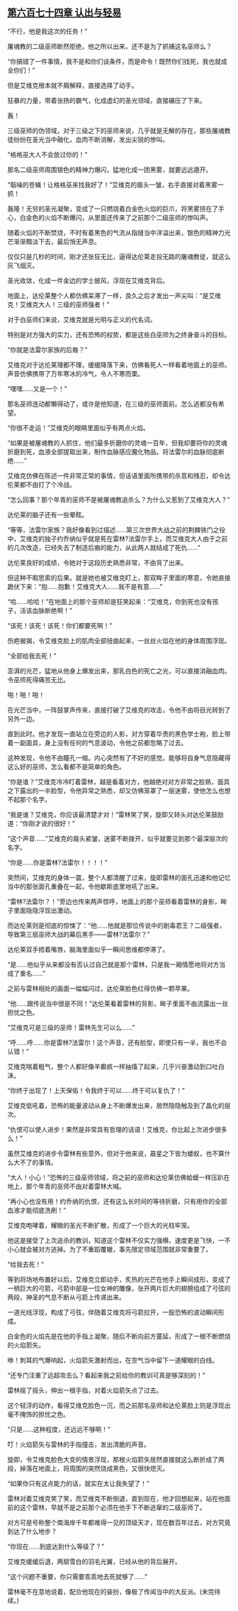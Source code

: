 ## [第六百七十四章 认出与轻易](https://www.xxbiquge.com/11_11222/8985221.html)


  “不行，他是我这次的任务！”

  屠魂教的二级巫师断然拒绝，他之所以出来，还不是为了抓捕这名巫师么？

  “你搞错了一件事情，我不是和你们谈条件，而是命令！既然你们找死，我也就成全你们！”

  但是艾维克根本就不屑解释，直接选择了动手。

  狂暴的力量，带着张扬的霸气，化成虚幻的圣光领域，直接碾压了下来。

  轰！

  三级巫师的伪领域，对于三级之下的巫师来说，几乎就是无解的存在，那些屠魂教徒纷纷在圣光当中融化，血肉不断消解，发出尖锐的惨叫。

  “格格巫大人不会放过你的！”

  那名二级巫师周围银色的精神力爆闪，猛地化成一团黑雾，就要远远遁开。

  “聒噪的苍蝇！让格格巫来找我好了！”艾维克的眉头一皱，右手直接对着黑雾一抓！

  轰隆！无穷的圣光凝聚，变成了一只燃烧着白金色火焰的巨爪，将黑雾捞在了手心，白金色的火焰不断爆闪，从里面还传来了之前那个二级巫师的惨叫声。

  随着火焰的不断焚烧，不时有着黑色的气流从指缝当中洋溢出来，银色的精神力光芒渐渐黯淡下去，最后悄无声息。

  仅仅只是几秒的时间，刚才还张狂无比，逼得达伦莱走投无路的屠魂教徒，就这么灰飞烟灭。

  圣光收敛，化成一件金边的学士披风，浮现在艾维克背后。

  地面上，达伦莱整个人都仿佛呆滞了一样，良久之后才发出一声尖叫：“是艾维克！艾维克大人！三级的巫师强者！”

  对于白巫师们来说，艾维克就是光明与正义的代名词。

  特别是对方强大的实力，还有恐怖的权势，都是这些白巫师为之终身奋斗的目标。

  “你就是法雷尔家族的后裔？”

  艾维克对于达伦莱理都不理，缓缓降落下来，仿佛看死人一样看着地面上的巫师。声音仿佛携带了万年寒冰的冷气，令人不寒而栗。

  “嘿嘿……又是一个！”

  那名巫师连动都懒得动了，或许是他知道，在三级的巫师面前。怎么逃都没有希望。

  “你很不走运！”艾维克的眼睛里面似乎有两点火焰。

  “如果是被屠魂教的人抓住，他们最多折磨你的灵魂一百年，但我却要将你的灵魂折磨到死，血液全部提取出来，制作血脉感应魔化物品。将法雷尔的血脉彻底断绝……”

  艾维克仿佛在陈述一件非常正常的事情，但话语里面所携带的杀意和残忍，却令达伦莱都不由打了个冷战。

  “怎么回事？那个年青的巫师不是被屠魂教追杀么？为什么又惹到了艾维克大人？”

  达伦莱的脑子还有一些晕眩。

  “等等，法雷尔家族？我好像看到过描述……第三次世界大战之前的荆棘铁门之役中，艾维克的独子约乔纳似乎就是死在雷林?法雷尔手上，而艾维克大人由于之前的几次改造，已经失去了制造后裔的能力，从此两人就结成了死仇……”

  达伦莱良好的成绩，令她对于这段历史熟悉非常，不由背了出来。

  但这种不暇思索的后果。就是她也被艾维克盯上，那双眸子里面的寒意，令她直接跪伏下来：“抱……抱歉！艾维克大人……我不是有意……”

  “哈……哈哈！”在地面上的那个巫师却是狂笑起来：“艾维克，你到死也没有孩子，活该血脉断绝啊！”

  “该死！该死！该死！你们都要死啊！”

  伤疤被揭，令艾维克脸上的肌肉全部扭曲起来，一丝丝火焰在他的身体周围浮现。

  “全部给我去死！”

  澎湃的光芒，猛地从他身上爆发出来，那乳白色的死亡之光，可以直接消融血肉。令巫师死得痛苦无比。

  啪！啪！啪！

  在光芒当中，一阵鼓掌声传来，直接打破了艾维克的攻击，令他不由将目光转到了另外一边。

  直到此时。他才发现一直站立在旁边的人影，对方穿着华贵的黑色学士袍，脸上带着一副面具，身上没有任何的气息波动，令他之前都忽略了过去。

  这种发现，令他不由瞳孔一缩。内心突然有了不好的感觉。能够将自身气息隐藏得这么好的巫师，怎么看都不是简单的角色。

  “你是谁？”艾维克冷冷盯着雷林，越是看着对方，他越绝对对方非常之脸熟，面具之下露出的一半脸型，令他异常之熟悉，却又仿佛笼罩了一层迷雾，使他怎么也想不起那个名字。

  “我是谁？艾维克，你应该最清楚才对！”雷林笑了笑，旋即又转头对达伦莱鼓励道：“你刚才说的很好！”

  “这个声音……”艾维克的眉头紧皱，迷雾不断拨开，似乎就要见到那个最深层次的名字。

  “你是……你是雷林?法雷尔！！！！”

  突然间，艾维克的身体一震，整个人都清醒了过来，旋即雷林的面孔迅速和他记忆当中的那张面孔重叠在一起，令他歇斯底里地吼了出来。

  “雷林?法雷尔？！”旁边也传来两声惊呼，地面上的那个巫师看着雷林的身影，眸子里面隐隐浮现出激动。

  而达伦莱则是彻底的惊悚了：“他……他就是那位传说中的剧毒君王？二级强者，导致第三层巫师大战的幕后黑手——雷林?法雷尔？”

  达伦莱双手捂着嘴唇，脑海里面似乎一瞬间思维都停滞了。

  “是……他似乎从来都没有否认过自己就是那个雷林，只是我一厢情愿地将对方当成了重名……”

  之前与雷林相处的画面一幅幅闪过，达伦莱脸色红得仿佛一颗苹果。

  “他……跟传说当中很是不同！”达伦莱看着雷林的背影，眸子里面不由流露出一丝担忧之色。

  “艾维克可是三级的巫师！雷林先生可以么……”

  “呼……呼……你是雷林?法雷尔！这个声音，还有脸型，即使只有一半，我也不会认错！”

  艾维克喘着粗气，整个人都好像羊癫疯一样抽搐了起来，几乎兴奋激动到口吐白沫。

  “你终于出现了！上天保佑！令我终于可以……终于可以复仇了！”

  艾维克低吼着，恐怖的能量波动从身上不断爆发出来，居然隐隐触及到了晶化的层次。

  “仇恨可以使人进步！果然是非常具有哲理的话语！艾维克，你比起上次进步很多么！”

  虽然艾维克的进步令雷林有些意外，但对于他来说，晨星之下皆为蝼蚁，也不算什么大不了的事情。

  “大人！小心！”恐怖的三级巫师领域，将之前的巫师和达伦莱仿佛蛤蟆一样压趴在地上，那个年青的巫师不由对着雷林大喊。

  “再小心也没有用！约乔纳的仇恨，还有这么长时间的等待折磨，只有用你的全部血液才能彻底洗刷！”

  艾维克咆哮着，耀眼的圣光不断扩散，形成了一个巨大的光柱牢笼。

  他这是接受了上次追杀的教训，知道这个雷林不仅实力强横，速度更是飞快，一不小心就会被对方逃掉。为了不重蹈覆辙，事先限定领域范围就非常重要了。

  “给我去死！”

  等到将场地布置好以后，艾维克立即动手，炙热的光芒在他手上瞬间成形，变成了一柄巨大的弓箭，弓箭中部是一位女神的雕像，张开两片巨大的翅膀组成了弓弦的两段，神圣的气息不断从弓箭上传递出来。

  一道光线浮现，构成了弓弦，伴随着艾维克将弓箭拉开，一股恐怖的波动瞬间形成。

  白金色的火焰先是在他的手指上凝聚，随后不断向前方蔓延，形成了一根不断燃烧的火焰箭矢。

  咻！刺耳的气爆响起，火焰箭矢激射而出，在空气当中留下一道耀眼的白线。

  “还专门注重了远超攻击么？看起来我之前给你的教训可真是够深刻的！”

  雷林摇了摇头，伸出一根手指，对着火焰箭矢点了过去。

  这个轻浮的动作，看得艾维克脸色一沉，而之前那名巫师和达伦莱脸上则是浮现出毫不掩饰的担忧之色。

  “只是……这种程度，还远远不够啊！”

  叮！火焰箭矢与雷林的手指撞击，发出清脆的声音。

  旋即，令艾维克脸色大变的情景浮现，那根火焰箭矢居然直接就这么断折成了两段，掉落在地面上，将周围的突然烧成黑色，又很快熄灭。

  “如果你只有这点能力的话，就实在太让我失望了！”

  雷林对着艾维克笑了笑，而艾维克不断倒退，直到现在，他才回想起来，站在他面前的这个雷林，早就不是之前那个必须在他手下不断逃窜的二级巫师了。

  对方可是号称整个南海岸千年都难得一见的顶级天才，现在数百年过去，对方究竟到达了什么地步？

  “你现在……到底达到什么等级了？”

  艾维克缓缓后退，两扇雪白的羽毛光翼，已经从他的背后展开。

  “这个问题不重要，你只需要乖乖地去死就够了……”

  雷林毫不在意地说着，配合他现在的装扮，像极了传闻当中的大反派。(未完待续。)
